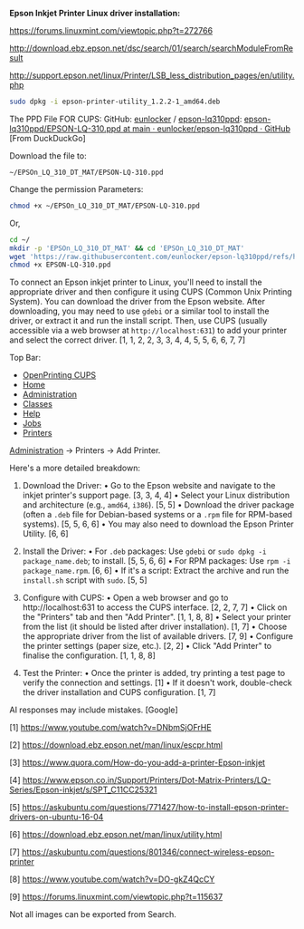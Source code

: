 **Epson Inkjet Printer Linux driver installation:**

https://forums.linuxmint.com/viewtopic.php?t=272766

http://download.ebz.epson.net/dsc/search/01/search/searchModuleFromResult

http://support.epson.net/linux/Printer/LSB_less_distribution_pages/en/utility.php

```bash
sudo dpkg -i epson-printer-utility_1.2.2-1_amd64.deb
```

The PPD File FOR CUPS: GitHub: [eunlocker](https://github.com/eunlocker) / [epson-lq310ppd](https://github.com/eunlocker/epson-lq310ppd): [epson-lq310ppd/EPSON-LQ-310.ppd at main · eunlocker/epson-lq310ppd · GitHub](https://github.com/eunlocker/epson-lq310ppd/blob/main/EPSON-LQ-310.ppd) [From DuckDuckGo]

Download the file to:

```textile
~/EPSOn_LQ_310_DT_MAT/EPSON-LQ-310.ppd
```

Change the permission Parameters:

```bash
chmod +x ~/EPSOn_LQ_310_DT_MAT/EPSON-LQ-310.ppd
```

Or,

```bash
cd ~/
mkdir -p 'EPSOn_LQ_310_DT_MAT' && cd 'EPSOn_LQ_310_DT_MAT'
wget 'https://raw.githubusercontent.com/eunlocker/epson-lq310ppd/refs/heads/main/EPSON-LQ-310.ppd'
chmod +x EPSON-LQ-310.ppd
```

To connect an Epson inkjet printer to Linux, you'll need to install the appropriate driver and then configure it using CUPS (Common Unix Printing System). You can download the driver from the Epson website. After downloading, you may need to use `gdebi` or a similar tool to install the driver, or extract it and run the install script. Then, use CUPS (usually accessible via a web browser at `http://localhost:631`) to add your printer and select the correct driver. [1, 1, 2, 2, 3, 3, 4, 4, 5, 5, 6, 6, 7, 7]

Top Bar:

- [OpenPrinting CUPS](https://openprinting.github.io/cups/)
- [Home](http://localhost:631/)
- [Administration](http://localhost:631/admin)
- [Classes](http://localhost:631/classes/)
- [Help](http://localhost:631/help/)
- [Jobs](http://localhost:631/jobs/)
- [Printers](http://localhost:631/printers/)

[Administration](http://localhost:631/admin) -> Printers -> Add Printer.

Here's a more detailed breakdown:

1. Download the Driver:
    • Go to the Epson website and navigate to the inkjet printer's support page. [3, 3, 4, 4]
    • Select your Linux distribution and architecture (e.g., `amd64`, `i386`). [5, 5]
    • Download the driver package (often a `.deb` file for Debian-based systems or a `.rpm` file for RPM-based systems). [5, 5, 6, 6]
    • You may also need to download the Epson Printer Utility. [6, 6]

2. Install the Driver:
    • For `.deb` packages: Use `gdebi` or `sudo dpkg -i package_name.deb`; to install. [5, 5, 6, 6]
    • For RPM packages: Use `rpm -i package_name.rpm`. [6, 6]
    • If it's a script: Extract the archive and run the `install.sh` script with `sudo`. [5, 5]

3. Configure with CUPS:
    • Open a web browser and go to http://localhost:631 to access the CUPS interface. [2, 2, 7, 7]
    • Click on the "Printers" tab and then "Add Printer". [1, 1, 8, 8]
    • Select your printer from the list (it should be listed after driver installation). [1, 7]
    • Choose the appropriate driver from the list of available drivers. [7, 9]
    • Configure the printer settings (paper size, etc.). [2, 2]
    • Click "Add Printer" to finalise the configuration. [1, 1, 8, 8]

4. Test the Printer:
    • Once the printer is added, try printing a test page to verify the connection and settings. [1]
    • If it doesn't work, double-check the driver installation and CUPS configuration. [1, 7]

AI responses may include mistakes. [Google]

[1] https://www.youtube.com/watch?v=DNbmSjOFrHE

[2] https://download.ebz.epson.net/man/linux/escpr.html

[3] https://www.quora.com/How-do-you-add-a-printer-Epson-inkjet

[4] https://www.epson.co.in/Support/Printers/Dot-Matrix-Printers/LQ-Series/Epson-inkjet/s/SPT_C11CC25321

[5] https://askubuntu.com/questions/771427/how-to-install-epson-printer-drivers-on-ubuntu-16-04

[6] https://download.ebz.epson.net/man/linux/utility.html

[7] https://askubuntu.com/questions/801346/connect-wireless-epson-printer

[8] https://www.youtube.com/watch?v=DO-gkZ4QcCY

[9] https://forums.linuxmint.com/viewtopic.php?t=115637

Not all images can be exported from Search.
